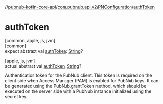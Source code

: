 //[pubnub-kotlin-core-api](../../../index.md)/[com.pubnub.api.v2](../index.md)/[PNConfiguration](index.md)/[authToken](auth-token.md)

# authToken

[common, apple, js, jvm]\
[common]\
expect abstract val [authToken](auth-token.md): [String](https://kotlinlang.org/api/latest/jvm/stdlib/kotlin/-string/index.html)?

[apple, js, jvm]\
actual abstract val [authToken](auth-token.md): [String](https://kotlinlang.org/api/latest/jvm/stdlib/kotlin/-string/index.html)?

Authentication token for the PubNub client. This token is required on the client side when Access Manager (PAM) is enabled for PubNub keys. It can be generated using the PubNub.grantToken method, which should be executed on the server side with a PubNub instance initialized using the secret key.
